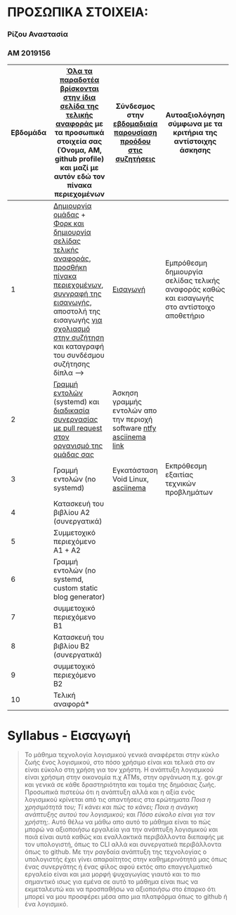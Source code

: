 # ΠΡΟΣΩΠΙΚΑ ΣΤΟΙΧΕΙΑ:
>
### **Ρίζου Αναστασία**
### ΑΜ 2019156

>  


| Εβδομάδα | [Όλα τα παραδοτέα βρίσκονται στην ίδια σελίδα της τελικής αναφοράς](https://epidrome.github.io/teaching/deliverables/) με τα προσωπικά στοιχεία σας (Όνομα, ΑΜ, github profile) και μαζί με αυτόν εδώ τον πίνακα περιεχομένων | Σύνδεσμος στην [εβδομαδιαία παρουσίαση προόδου στις συζητήσεις](https://github.com/courses-ionio/help/discussions/categories/show-and-tell) | Αυτοαξιολόγηση σύμφωνα με τα κριτήρια της αντίστοιχης άσκησης |
| --- | --- | --- | --- |
| 1 | [Δημιουργία ομάδας](https://epidrome.github.io/teaching/team/) + [Φορκ και δημιουργία σελίδας τελικής αναφοράς](https://epidrome.github.io/teaching/guide/), [προσθήκη πίνακα περιεχομένων](https://raw.githubusercontent.com/courses-ionio/sw/master/README.md), [συγγραφή της εισαγωγής](https://epidrome.github.io/teaching/intro/), αποστολή της εισαγωγής [για σχολιασμό στην συζήτηση](https://github.com/courses-ionio/sw/discussions/categories/show-and-tell) και καταγραφή του συνδέσμου συζήτησης δίπλα --> |[Εισαγωγή](https://github.com/courses-ionio/sw/discussions/1161) |Εμπρόθεσμη δημιουργία σελίδας τελικής αναφοράς καθώς και εισαγωγής στο αντίστοιχο αποθετήριο |
| 2 | [Γραμμή εντολών](https://epidrome.github.io/teaching/cli) (systemd) και [διαδικασία συνεργασίας με pull request στον οργανισμό της ομάδας σας](https://epidrome.github.io/teaching/team) |Άσκηση γραμμής εντολών απο την περιοχή software [ntfy](https://github.com/dschep/ntfy) [asciinema link](https://asciinema.org/a/B6lgyYFaJvozvYyPnPT7U2Y1T) | |
| 3 | Γραμμή εντολών (no systemd) |Εγκατάσταση Void Linux, [asciinema](https://asciinema.org/a/ykfu5urbWUCOsSdjieTshc2tA) |Εκπρόθεσμη εξαιτίας τεχνικών προβλημάτων |
| 4 | Κατασκευή του βιβλίου Α2 (συνεργατικά) | | |
| 5 | Συμμετοχικό περιεχόμενο A1 + A2 | | |
| 6 | Γραμμή εντολών (no systemd, custom static blog generator) | | |
| 7 | συμμετοχικό περιεχόμενο B1 | | |
| 8 | Κατασκευή του βιβλίου Β2 (συνεργατικά) | | |
| 9 | συμμετοχικό περιεχόμενο B2 | | |
| 10 | Τελική αναφορά* | | |

# Syllabus - Εισαγωγή

> Το μάθημα τεχνολογία λογισμικού γενικά αναφέρεται στην κύκλο ζωής ένος λογισμικού, στο πόσο χρήσιμο είναι και τελικά στο αν είναι εύκολο στη χρήση για τον χρήστη. Η ανάπτυξη λογισμικού είναι χρήσιμη στην οικονομία π.χ ATMs, στην οργάνωση π.χ. gov.gr και γενικά σε κάθε δραστηριότητα και τομέα της δημόσιας ζωής. Προσωπικά πιστεύω ότι η ανάπτυξη αλλά και η αξία ενός λογισμικού κρίνεται από τις απαντήσεις στα ερώτηματα *Ποια η χρησιμότητά του; Τί κάνει και πώς το κάνει; Ποια η ανάγκη ανάπτυξης αυτού του λογισμικού;* και *Πόσο εύκολο είναι για τον χρήστη;*. Αυτό θέλω να μάθω απο αυτό το μάθημα είναι το πώς μπορώ να αξιοποιήσω εργαλεία για την ανάπτυξη λογισμικού και ποιά είναι αυτά καθώς και εναλλακτικά περιβάλλοντα διεπαφής με τον υπολογιστή, όπως το CLI αλλά και συνεργατικά περιβάλλοντα όπως το github. Με την ραγδαία ανάπτυξη της τεχνολογίας ο υπολογιστής έχει γίνει απαραίτητος στην καθημερινότητά μας όπως ένας συνεργάτης ή ένας φίλος αφού εκτός απο επαγγελματικό εργαλείο είναι και μια μορφή ψυχαγωγίας γιαυτό και το πιο σημαντικό ισως για εμένα σε αυτό το μάθημα είναι πως να εκμεταλευτώ και να προσπαθήσω να αξιοποιήσω στο έπαρκο ότι μπορεί να μου προσφέρει μέσα απο μια πλατφόρμα όπως το github ή ένα λογισμικό.
